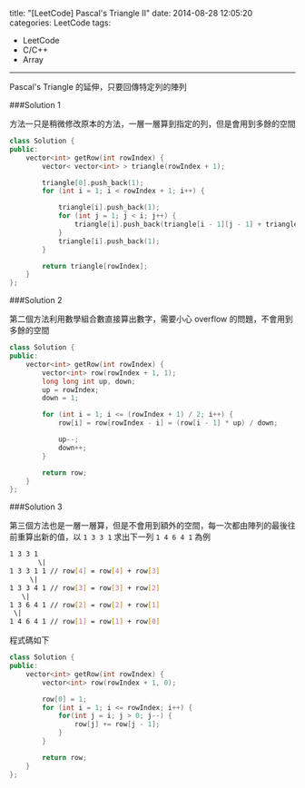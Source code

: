 title: "[LeetCode] Pascal's Triangle II"
date: 2014-08-28 12:05:20
categories: LeetCode
tags:
- LeetCode
- C/C++
- Array
---
Pascal's Triangle 的延伸，只要回傳特定列的陣列

<!-- more -->

###Solution 1

方法一只是稍微修改原本的方法，一層一層算到指定的列，但是會用到多餘的空間

``` c++
class Solution {
public:
    vector<int> getRow(int rowIndex) {
        vector< vector<int> > triangle(rowIndex + 1);

        triangle[0].push_back(1);
        for (int i = 1; i < rowIndex + 1; i++) {

            triangle[i].push_back(1);
            for (int j = 1; j < i; j++) {
                triangle[i].push_back(triangle[i - 1][j - 1] + triangle[i - 1][j]);
            }
            triangle[i].push_back(1);
        }

        return triangle[rowIndex];
    }
};
```

###Solution 2

第二個方法利用數學組合數直接算出數字，需要小心 overflow 的問題，不會用到多餘的空間

``` c++
class Solution {
public:
    vector<int> getRow(int rowIndex) {
        vector<int> row(rowIndex + 1, 1);
        long long int up, down;
        up = rowIndex;
        down = 1;

        for (int i = 1; i <= (rowIndex + 1) / 2; i++) {
            row[i] = row[rowIndex - i] = (row[i - 1] * up) / down;

            up--;
            down++;
        }

        return row;
    }
};
```

###Solution 3

第三個方法也是一層一層算，但是不會用到額外的空間，每一次都由陣列的最後往前重算出新的值，以 `1 3 3 1` 求出下一列 `1 4 6 4 1` 為例

``` bash
1 3 3 1
       \|
1 3 3 1 1 // row[4] = row[4] + row[3]
     \|
1 3 3 4 1 // row[3] = row[3] + row[2]
   \|
1 3 6 4 1 // row[2] = row[2] + row[1]
 \|
1 4 6 4 1 // row[1] = row[1] + row[0]
```

程式碼如下

``` c++
class Solution {
public:
    vector<int> getRow(int rowIndex) {
        vector<int> row(rowIndex + 1, 0);

        row[0] = 1;
        for (int i = 1; i <= rowIndex; i++) {
            for(int j = i; j > 0; j--) {
                row[j] += row[j - 1];
            }
        }

        return row;
    }
};
```
